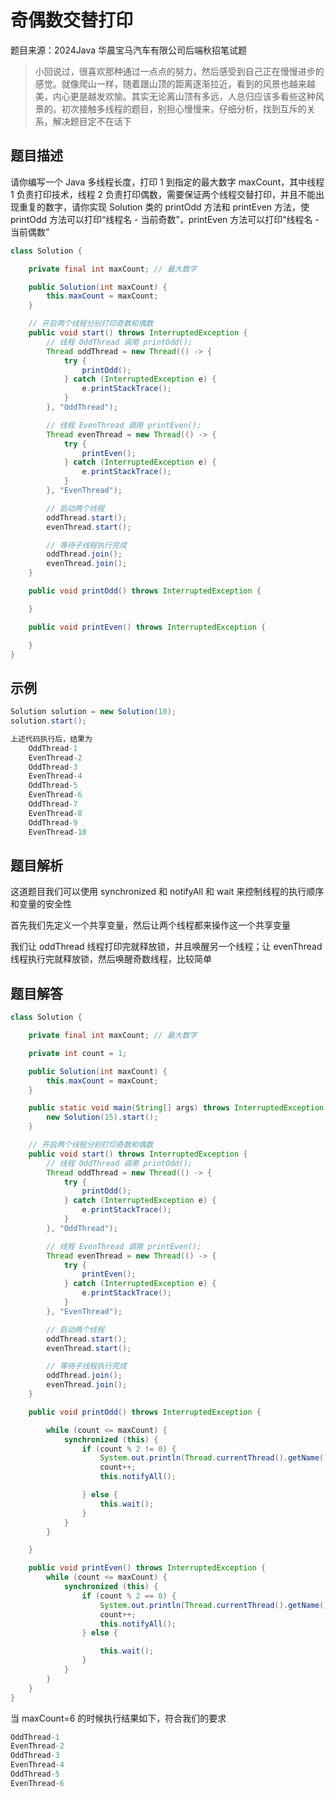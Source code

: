 # 奇偶数交替打印

题目来源：2024Java 华晨宝马汽车有限公司后端秋招笔试题

> 小回说过，很喜欢那种通过一点点的努力，然后感受到自己正在慢慢进步的感觉。就像爬山一样，随着跟山顶的距离逐渐拉近，看到的风景也越来越美，内心更是越发欢愉。其实无论离山顶有多远，人总归应该多看些这种风景的。初次接触多线程的题目，别担心慢慢来，仔细分析，找到互斥的关系，解决题目定不在话下

## 题目描述

请你编写一个 Java 多线程长度，打印 1 到指定的最大数字 maxCount，其中线程 1 负责打印技术，线程 2 负责打印偶数，需要保证两个线程交替打印，并且不能出现重复的数字，请你实现 Solution 类的 printOdd 方法和 printEven 方法，使 printOdd 方法可以打印“线程名 - 当前奇数”，printEven 方法可以打印“线程名 - 当前偶数”

~~~ java
class Solution {

    private final int maxCount; // 最大数字

    public Solution(int maxCount) {
        this.maxCount = maxCount;
    }

    // 开启两个线程分别打印奇数和偶数
    public void start() throws InterruptedException {
        // 线程 OddThread 调用 printOdd();
        Thread oddThread = new Thread(() -> {
            try {
                printOdd();
            } catch (InterruptedException e) {
                e.printStackTrace();
            }
        }, "OddThread");

        // 线程 EvenThread 调用 printEven();
        Thread evenThread = new Thread(() -> {
            try {
                printEven();
            } catch (InterruptedException e) {
                e.printStackTrace();
            }
        }, "EvenThread");

        // 启动两个线程
        oddThread.start();
        evenThread.start();

        // 等待子线程执行完成
        oddThread.join();
        evenThread.join();
    }

    public void printOdd() throws InterruptedException {

    }

    public void printEven() throws InterruptedException {

    }
}
~~~



## 示例

~~~ java 
Solution solution = new Solution(10);
solution.start();

上述代码执行后，结果为
    OddThread-1
    EvenThread-2
    OddThread-3
    EvenThread-4
    OddThread-5
    EvenThread-6
    OddThread-7
    EvenThread-8
    OddThread-9
    EvenThread-10

~~~

## 题目解析

这道题目我们可以使用 synchronized 和 notifyAll 和 wait 来控制线程的执行顺序和变量的安全性

首先我们先定义一个共享变量，然后让两个线程都来操作这一个共享变量

我们让 oddThread 线程打印完就释放锁，并且唤醒另一个线程；让 evenThread 线程执行完就释放锁，然后唤醒奇数线程，比较简单

## 题目解答

~~~ Java
class Solution {

    private final int maxCount; // 最大数字

    private int count = 1;

    public Solution(int maxCount) {
        this.maxCount = maxCount;
    }

    public static void main(String[] args) throws InterruptedException {
        new Solution(15).start();
    }

    // 开启两个线程分别打印奇数和偶数
    public void start() throws InterruptedException {
        // 线程 OddThread 调用 printOdd();
        Thread oddThread = new Thread(() -> {
            try {
                printOdd();
            } catch (InterruptedException e) {
                e.printStackTrace();
            }
        }, "OddThread");

        // 线程 EvenThread 调用 printEven();
        Thread evenThread = new Thread(() -> {
            try {
                printEven();
            } catch (InterruptedException e) {
                e.printStackTrace();
            }
        }, "EvenThread");

        // 启动两个线程
        oddThread.start();
        evenThread.start();

        // 等待子线程执行完成
        oddThread.join();
        evenThread.join();
    }

    public void printOdd() throws InterruptedException {

        while (count <= maxCount) {
            synchronized (this) {
                if (count % 2 != 0) {
                    System.out.println(Thread.currentThread().getName() + "-" + count);
                    count++;
                    this.notifyAll();

                } else {
                    this.wait();
                }
            }
        }

    }

    public void printEven() throws InterruptedException {
        while (count <= maxCount) {
            synchronized (this) {
                if (count % 2 == 0) {
                    System.out.println(Thread.currentThread().getName() + "-" + count);
                    count++;
                    this.notifyAll();
                } else {

                    this.wait();
                }
            }
        }
    }
}
~~~

当 maxCount=6 的时候执行结果如下，符合我们的要求

~~~ java
OddThread-1
EvenThread-2
OddThread-3
EvenThread-4
OddThread-5
EvenThread-6
~~~

